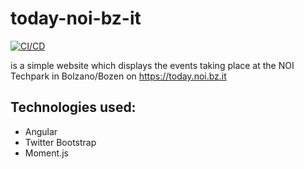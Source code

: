 today-noi-bz-it
=============

[![CI/CD](https://github.com/noi-techpark/it.bz.noi.today/actions/workflows/main.yml/badge.svg)](https://github.com/noi-techpark/it.bz.noi.today/actions/workflows/main.yml)

is a simple website which displays the events taking place at the NOI Techpark in Bolzano/Bozen on https://today.noi.bz.it

Technologies used:
---------------------
- Angular
- Twitter Bootstrap
- Moment.js
